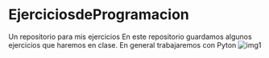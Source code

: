 # EjerciciosdeProgramacion
 Un repositorio para mis ejercicios
En este repositorio guardamos algunos ejercicios que haremos en clase.
En general trabajaremos con Pyton
![img1](https://upload.wikimedia.org/wikipedia/commons/thumb/c/c3/Python-logo-notext.svg/800px-Python-logo-notext.svg.png)